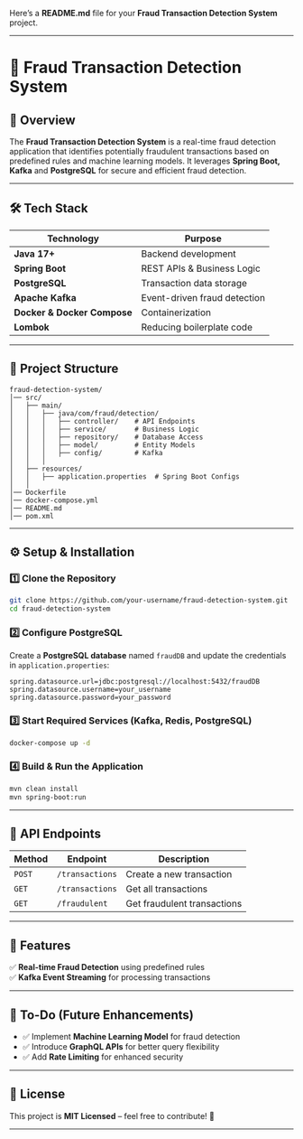 Here’s a **README.md** file for your **Fraud Transaction Detection System** project.  

---

# **🚀 Fraud Transaction Detection System**  

## **📌 Overview**  
The **Fraud Transaction Detection System** is a real-time fraud detection application that identifies potentially fraudulent transactions based on predefined rules and machine learning models. It leverages **Spring Boot, Kafka** and **PostgreSQL** for secure and efficient fraud detection.  

---

## **🛠️ Tech Stack**  

| **Technology**     | **Purpose** |
|-------------------|------------|
| **Java 17+** | Backend development |
| **Spring Boot** | REST APIs & Business Logic |
| **PostgreSQL** | Transaction data storage |
| **Apache Kafka** | Event-driven fraud detection |
| **Docker & Docker Compose** | Containerization |
| **Lombok** | Reducing boilerplate code |

---

## **📂 Project Structure**  
```
fraud-detection-system/
│── src/
│   ├── main/
│   │   ├── java/com/fraud/detection/
│   │   │   ├── controller/    # API Endpoints
│   │   │   ├── service/       # Business Logic
│   │   │   ├── repository/    # Database Access
│   │   │   ├── model/         # Entity Models
│   │   │   ├── config/        # Kafka
│   │   │   
│   ├── resources/
│   │   ├── application.properties  # Spring Boot Configs
│   │   
│── Dockerfile
│── docker-compose.yml
│── README.md
│── pom.xml
```

---

## **⚙️ Setup & Installation**  

### **1️⃣ Clone the Repository**
```bash
git clone https://github.com/your-username/fraud-detection-system.git
cd fraud-detection-system
```

### **2️⃣ Configure PostgreSQL**
Create a **PostgreSQL database** named `fraudDB` and update the credentials in `application.properties`:
```properties
spring.datasource.url=jdbc:postgresql://localhost:5432/fraudDB
spring.datasource.username=your_username
spring.datasource.password=your_password
```

### **3️⃣ Start Required Services (Kafka, Redis, PostgreSQL)**
```bash
docker-compose up -d
```

### **4️⃣ Build & Run the Application**
```bash
mvn clean install
mvn spring-boot:run
```

---

## **🚀 API Endpoints**  
| **Method** | **Endpoint** | **Description** |
|------------|-------------|----------------|
| `POST` | `/transactions` | Create a new transaction |
| `GET` | `/transactions` | Get all transactions |
| `GET` | `/fraudulent` | Get fraudulent transactions |

---

## **📌 Features**
✅ **Real-time Fraud Detection** using predefined rules  
✅ **Kafka Event Streaming** for processing transactions  
 

---

## **📌 To-Do (Future Enhancements)**
- ✅ Implement **Machine Learning Model** for fraud detection  
- ✅ Introduce **GraphQL APIs** for better query flexibility  
- ✅ Add **Rate Limiting** for enhanced security  

---

## **📜 License**
This project is **MIT Licensed** – feel free to contribute! 🎯  

---
